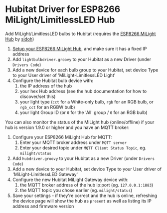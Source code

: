 # Hubitat Driver for ESP8266 MiLight/LimitlessLED Hub
Add MiLight/LimitlessLED bulbs to Hubitat (requires the [ESP8266 MiLight Hub](https://github.com/sidoh/esp8266_milight_hub) by [sidoh](https://github.com/sidoh))

1. [Setup your ESP8266 MiLight Hub](https://blog.christophermullins.com/2017/02/11/milight-wifi-gateway-emulator-on-an-esp8266/), and make sure it has a fixed IP address
2. Add `lightbulbdriver.groovy` to your Hubitat as a new Driver (under `Drivers Code`)
3. Add a new device for each bulb group to your Hubitat, set device Type to your User driver of 'MiLight-LimitlessLED Light'
4. Configure the Hubitat bulb device with:
    1. the IP address of the hub
    2. your hex Hub address (see the hub documentation for how to discover/set this)
    3. your light type (`cct` for a White-only bulb, `rgb` for an RGB bulb, or `rgb_cct` for an RGBW bulb)
    4. your light Group ID (or `0` for the 'All' group / `0` for an RGB bulb)

You can also monitor the status of the MiLight hub (online/offline) if your hub is version 1.9.0 or higher and you have an MQTT broker:
1. Configure your ESP8266 MiLight Hub for MQTT:
    1. Enter your MQTT broker address under `MQTT server`
    2. Enter your desired topic under `MQTT Client Status Topic`, eg. `milight/status`
2. Add `hubdriver.groovy` to your Hubitat as a new Driver (under `Drivers Code`)
3. Add a new device to your Hubitat, set device Type to your User driver of 'MiLight-LimitlessLED Gateway'
4. Configure the new Hubitat MiLight Gateway device with:
    1. the MQTT broker address of the hub ip:port (eg. `127.0.0.1:1883`)
    2. the MQTT topic you chose earlier (eg. `milight/status`)
5. Save your settings - if they're correct and the hub is online, refreshing the device page will show the hub as `present` as well as listing its IP address and firmware version